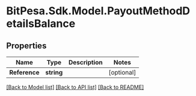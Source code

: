 
# BitPesa.Sdk.Model.PayoutMethodDetailsBalance

## Properties

Name | Type | Description | Notes
------------ | ------------- | ------------- | -------------
**Reference** | **string** |  | [optional] 

[[Back to Model list]](../README.md#documentation-for-models)
[[Back to API list]](../README.md#documentation-for-api-endpoints)
[[Back to README]](../README.md)

